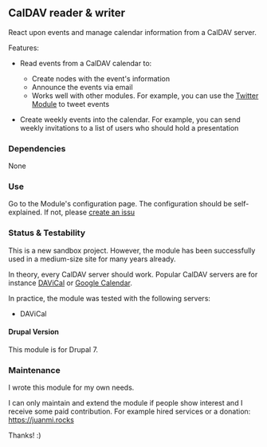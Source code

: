 ## CalDAV reader & writer

React upon events and manage calendar information from a CalDAV server.

Features:
* Read events from a CalDAV calendar to:
  * Create nodes with the event's information
  * Announce the events via email
  * Works well with other modules. For example, you can use the [Twitter Module](https://drupal.org/project/twitter) to tweet events

* Create weekly events into the calendar. For example, you can send weekly invitations to a list of users who should hold a presentation


### Dependencies

None


### Use

Go to the Module's configuration page. The configuration should be self-explained. If not, please [create an issu](https://drupal.org/node/add/project-issue/2238767)


### Status & Testability

This is a new sandbox project. However, the module has been successfully used in a medium-size site for many years already.

In theory, every CalDAV server should work. Popular CalDAV servers are for instance [DAViCal](http://www.davical.org/) or [Google Calendar](https://support.google.com/calendar/?hl=en#topic=3417927).

In practice, the module was tested with the following servers:
* DAViCal


#### Drupal Version

This module is for Drupal 7.


### Maintenance

I wrote this module for my own needs.

I can only maintain and extend the module if people show interest and I receive some paid contribution. For example hired services or a donation: https://juanmi.rocks

Thanks! :)